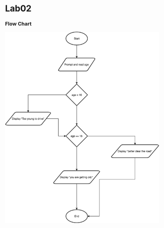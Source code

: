 # Lab02

### Flow Chart

![Flow Chart](https://github.com/yclim95/drawing/blob/master/SoftwareDesignTechnique/Lab/Lab02/FEST026Lab02FlowChart.png)

